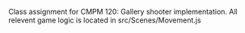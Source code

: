 Class assignment for CMPM 120: Gallery shooter implementation.
All relevent game logic is located in src/Scenes/Movement.js

